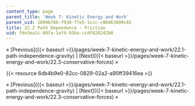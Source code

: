 ```yaml
---
content_type: page
parent_title: 'Week 7: Kinetic Energy and Work'
parent_uid: 1099b766-7930-f7e5-1ccc-c80d63899c02
title: 22.2 Path Dependence - Friction
uid: fde3ea2c-88fa-1af4-93ba-ccdf828242b0
---
```


« [Previous]({{< baseurl >}}/pages/week-7-kinetic-energy-and-work/22.1-path-independence-gravity) | [Next]({{< baseurl >}}/pages/week-7-kinetic-energy-and-work/22.3-conservative-forces) »

{{< resource 6db4b9e0-82cc-0829-02a2-a95ff39416ea >}}

« [Previous]({{< baseurl >}}/pages/week-7-kinetic-energy-and-work/22.1-path-independence-gravity) | [Next]({{< baseurl >}}/pages/week-7-kinetic-energy-and-work/22.3-conservative-forces) »